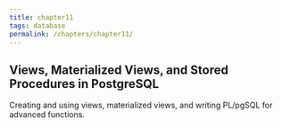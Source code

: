 ```yaml
---
title: chapter11
tags: database
permalink: /chapters/chapter11/
---
```

## Views, Materialized Views, and Stored Procedures in PostgreSQL

Creating and using views, materialized views, and writing PL/pgSQL for advanced functions.
